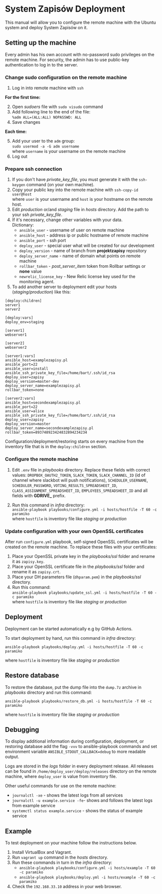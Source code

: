 # System Zapisów Deployment

This manual will allow you to configure the remote machine with the Ubuntu system and deploy System Zapisów on it.

## Setting up the machine

Every admin has his own account with no-password sudo privileges on the remote machine. For security, the admin has to use public-key authentication to log in to the server.

### Change sudo configuration on the remote machine

1. Log in into remote machine with `ssh`

__For the first time:__

2. Open *sudoers* file with `sudo visudo` command
3. Add following line to the end of the file:\
`%adm ALL=(ALL:ALL) NOPASSWD: ALL`
4. Save changes

__Each time:__

5. Add your user to the `adm` group:\
`sudo usermod -a -G adm username`\
where `username` is your username on the remote machine
6. Log out


### Prepare ssh connection

1. If you don't have *private_key_file*, you must generate it with the `ssh-keygen` command (on your own machine).
2. Copy your public key into the remote machine with `ssh-copy-id user@host`\
where `user` is your username and `host` is your hostname on the remote host.
3. Edit *production* or/and *staging* file in *hosts* directory. Add the path to your ssh *private_key_file*.
4. If it's necessary, change other variables with your data. \
	Dictionary:
	- `ansible_user` - username of user on remote machine
	- `ansible_host` - address ip or public hostname of remote machine
	- `ansible_port` - ssh port
	- `deploy_user` - special user what will be created for our development
	- `deploy_version` - name of branch from __projektzapisy__ repository
	- `deploy_server_name` - name of domain what points on remote machine
	- `rollbar_token` - *post_server_item* token from Rollbar settings or __none__ value
	- `newrelic_license_key` - New Relic license key used for the monitoring agent.
5. To add another server to deployment edit your hosts (*staging*/*production*) like this:

```
[deploy:children]
server1
server2

[deploy:vars]
deploy_env=staging

[server1]
webserver1

[server2]
webserver2

[server1:vars]
ansible_host=examplezapisy.pl
ansible_port=22
ansible_user=install
ansible_ssh_private_key_file=/home/bart/.ssh/id_rsa
deploy_user=zapisy
deploy_version=master-dev
deploy_server_name=examplezapisy.pl
rollbar_token=none

[server2:vars]
ansible_host=secondexamplezapisy.pl
ansible_port=22
ansible_user=alice
ansible_ssh_private_key_file=/home/bart/.ssh/id_rsa
deploy_user=zapisy
deploy_version=master
deploy_server_name=secondexamplezapisy.pl
rollbar_token=893748923424832894234234
```
 Configuration/deployment/restoring starts on every machine from the inventory file that is in the `deploy:children` section.

### Configure the remote machine

1. Edit `.env` file in *playbooks* directory. Replace these fields with correct values:
`DROPBOX_OAUTH2_TOKEN`, `SLACK_TOKEN`, `SLACK_CHANNEL_ID` (id of channel where slackbot will push notifications), `SCHEDULER_USERNAME`, `SCHEDULER_PASSWORD`, `VOTING_RESULTS_SPREADSHEET_ID`, `CLASS_ASSIGNMENT_SPREADSHEET_ID`, `EMPLOYEES_SPREADSHEET_ID` and all fields with __GDRIVE\___ prefix.

2. Run this command in *infra* directory:\
`ansible-playbook playbooks/configure.yml -i hosts/hostfile -T 60 -c paramiko` \
where `hostfile` is inventory file like *staging* or *production*

### Update configuration with your own OpenSSL certificates
After run `configure.yml` playbook, self-signed OpenSSL certificates will be created on the remote machine. To replace these files with your certificates:
1. Place your OpenSSL private key in the *playbooks/ssl* folder and rename it as `zapisy.key`.
2. Place your OpenSSL certificate file in the *playbooks/ssl* folder and rename it as `zapisy.crt`.
3. Place your DH parameters file (`dhparam.pem`) in the *playbooks/ssl* directory.
4. Run this command: \
	`ansible-playbook playbooks/update_ssl.yml -i hosts/hostfile -T 60 -c paramiko`\
	where `hostfile` is inventory file like *staging* or *production*

## Deployment

Deployment can be started automatically e.g by GitHub Actions.

To start deployment by hand, run this command in *infra* directory:
```
ansible-playbook playbooks/deploy.yml -i hosts/hostfile -T 60 -c paramiko
```
where `hostfile` is inventory file like *staging* or *production*

## Restore database

To restore the database, put the dump file into the `dump.7z` archive in *playbooks* directory and run this command:
```
ansible-playbook playbooks/restore_db.yml -i hosts/hostfile -T 60 -c paramiko
```
where `hostfile` is inventory file like *staging* or *production*


## Debugging
To display additional information during configuration, deployment, or restoring database add the flag `-vvv` to ansible-playbook commands and set environment variable `ANSIBLE_STDOUT_CALLBACK=debug` to more readable output.

Logs are stored in the *logs* folder in every deployment release. All releases can be found in `/home/deploy_user/deploy/releases` directory on the remote machine, where `deploy_user` is value from inventory file.

Other useful commands for use on the remote machine:
- `journalctl -xe` - shows the latest logs from all services
- `journalctl -u example.service -fe`- shows and follows the latest logs from example service
- `systemctl status example.service` - shows the status of example service


## Example
To test deployment on your machine follow the instructions below.

1. Install VirtualBox and Vagrant.
2. Run `vagrant up` command in the *hosts* directory.
3. Run these commands in turn in the *infra* directory:
	- `ansible-playbook playbooks/configure.yml -i hosts/example -T 60 -c paramiko`
	- `ansible-playbook playbooks/deploy.yml -i hosts/example -T 60 -c paramiko`
4. Check the `192.168.33.10` address in your web browser.

